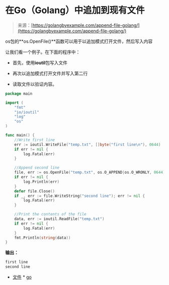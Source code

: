 <!--yml

分类: 未分类

日期: 2024-10-13 06:07:29

-->

# 在Go（Golang）中追加到现有文件

> 来源：[https://golangbyexample.com/append-file-golang/](https://golangbyexample.com/append-file-golang/)

os包的**os.OpenFile()**函数可以用于以追加模式打开文件，然后写入内容

让我们看一个例子。在下面的程序中：

+   首先，使用**ioutil**包写入文件

+   再次以追加模式打开文件并写入第二行

+   读取文件以验证内容。

```go
package main

import (
    "fmt"
    "io/ioutil"
    "log"
    "os"
)

func main() {
    //Write first line
    err := ioutil.WriteFile("temp.txt", []byte("first line\n"), 0644)
    if err != nil {
        log.Fatal(err)
    }

    //Append second line
    file, err := os.OpenFile("temp.txt", os.O_APPEND|os.O_WRONLY, 0644)
    if err != nil {
        log.Println(err)
    }
    defer file.Close()
    if _, err := file.WriteString("second line"); err != nil {
        log.Fatal(err)
    }

    //Print the contents of the file
    data, err := ioutil.ReadFile("temp.txt")
    if err != nil {
        log.Fatal(err)
    }
    fmt.Println(string(data))
}
```

**输出：**

```go
first line
second line
```

+   [文件](https://golangbyexample.com/tag/file/) *   [go](https://golangbyexample.com/tag/go/)
